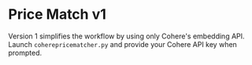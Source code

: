 # Price Match v1

Version 1 simplifies the workflow by using only Cohere's embedding API. Launch `coherepricematcher.py` and provide your Cohere API key when prompted.
